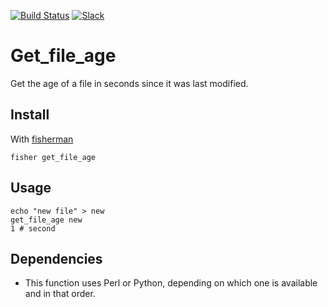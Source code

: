 [![Build Status][travis-badge]][travis-link]
[![Slack][slack-badge]][slack-link]


# Get_file_age

Get the age of a file in seconds since it was last modified.

## Install

With [fisherman]

```
fisher get_file_age
```

## Usage

```fish
echo "new file" > new
get_file_age new
1 # second
```

## Dependencies

* This function uses Perl or Python, depending on which one is available and in that order. 

[slack-link]: https://fisherman-wharf.herokuapp.com
[slack-badge]: https://fisherman-wharf.herokuapp.com/badge.svg
[travis-link]: https://travis-ci.org/fisherman/get_file_age
[travis-badge]: https://img.shields.io/travis/fisherman/get_file_age.svg
[fisherman]: https://github.com/fisherman/fisherman
